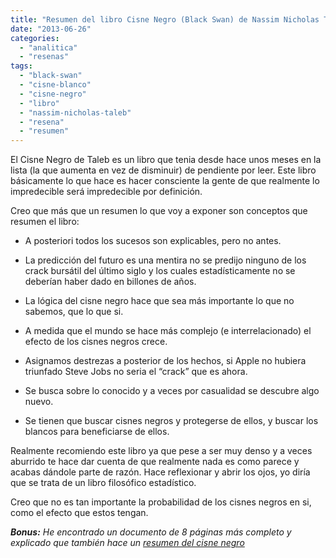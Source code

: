 ```yaml
---
title: "Resumen del libro Cisne Negro (Black Swan) de Nassim Nicholas Taleb"
date: "2013-06-26"
categories: 
  - "analitica"
  - "resenas"
tags: 
  - "black-swan"
  - "cisne-blanco"
  - "cisne-negro"
  - "libro"
  - "nassim-nicholas-taleb"
  - "resena"
  - "resumen"
---
```


El Cisne Negro de Taleb es un libro que tenia desde hace unos meses en la lista (la que aumenta en vez de disminuir) de pendiente por leer. Este libro básicamente lo que hace es hacer consciente la gente de que realmente lo impredecible será impredecible por definición.

Creo que más que un resumen lo que voy a exponer son conceptos que resumen el libro:

- A posteriori todos los sucesos son explicables, pero no antes.
    
- La predicción del futuro es una mentira no se predijo ninguno de los crack bursátil del último siglo y los cuales estadísticamente no se deberían haber dado en billones de años.
    
- La lógica del cisne negro hace que sea más importante lo que no sabemos, que lo que si.
    
- A medida que el mundo se hace más complejo (e interrelacionado) el efecto de los cisnes negros crece.
    
- Asignamos destrezas a posterior de los hechos, si Apple no hubiera triunfado Steve Jobs no seria el “crack” que es ahora.
    
- Se busca sobre lo conocido y a veces por casualidad se descubre algo nuevo.
    
- Se tienen que buscar cisnes negros y protegerse de ellos, y buscar los blancos para beneficiarse de ellos.
    

Realmente recomiendo este libro ya que pese a ser muy denso y a veces aburrido te hace dar cuenta de que realmente nada es como parece y acabas dándole parte de razón. Hace reflexionar y abrir los ojos, yo diría que se trata de un libro filosófico estadístico.

Creo que no es tan importante la probabilidad de los cisnes negros en si, como el efecto que estos tengan.

_**Bonus:** He encontrado un documento de 8 páginas más completo y explicado que también hace un [resumen del cisne negro](http://www.scribd.com/doc/33977970/El-Cisne-Negro-Resumen)_
